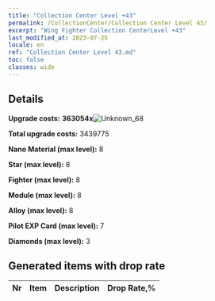 ```yaml
---
title: "Collection Center Level +43"
permalink: /CollectionCenter/Collection Center Level 43/
excerpt: "Wing Fighter Collection CenterLevel +43"
last_modified_at: 2023-07-25
locale: en
ref: "Collection Center Level 43.md"
toc: false
classes: wide
---
```



## Details

 **Upgrade costs:** **363054x**![Unknown_68](/images/item/bh_img25_p.png)

 **Total upgrade costs:** 3439775

 **Nano Material (max level):** 8

 **Star (max level):** 8

 **Fighter (max level):** 8

 **Module (max level):** 8

 **Alloy (max level):** 8

 **Pilot EXP Card (max level):** 7

 **Diamonds (max level):** 3

## Generated items with drop rate

  |  Nr |     Item   |    Description   |  Drop Rate,% |
  |:----|:----------:|:-----------------|:-------------|

